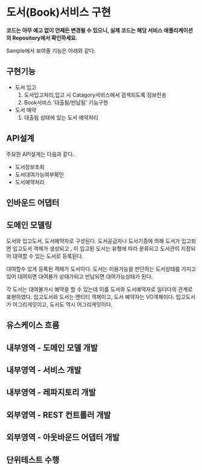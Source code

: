 # 도서(Book)서비스 구현
**코드는 아무 예고 없이 언제든 변경될 수 있으니, 실제 코드는 해당 서비스 애플리케이션의 Repository에서 확인하세요.**

Sample에서 보여줄 기능은 아래와 같다.

## 구현기능
  - 도서 입고 
    1. 도서입고처리,입고 시 Catagory서비스에서 검색되도록 정보전송
    2. Book서비스 '대출됨/반납됨' 기능구현
  - 도서 예약
    1. 대출됨 상태에 있는 도서 예약처리


## API설계
주요한 API설계는 다음과 같다.

- 도서정보조회 
- 도서대여가능여부확인
- 도서예약처리

## 인바운드 어댑터


## 도메인 모델링

도서와 입고도서, 도서예약자로 구성된다.
도서공급자나 도서기증에 의해 도서가 입고되면 입고도서 객체가 생성되고 , 이 입고된 도서는 유형에 따라 분류되고 도서관이 지정되어 대여할 수 있는 도서로 등록된다.

대여할수 있게 등록된 객체가 도서이다. 도서는 이용가능을 판단하는 도서상태를 가지고 있어 대여되면 대여불가 상태가되고 반납되면 대여가능상태가 된다.

각 도서는 대여불가시 예약을 할 수 있는데 이를 도서와 도서예약자로 일다다의 관계로 표현하였다.
입고도서와 도서는 엔티티 객체이고, 도서 예약자는 VO객체이다. 
입고도서가 어그리게잇이고, 도서도 역시 어그리게잇이다. 

## 유스케이스 흐름

## 내부영역 - 도메인 모델 개발

## 내부영역 - 서비스 개발

## 내부영역 - 레파지토리 개발

## 외부영역 - REST 컨트롤러 개발

## 외부영역 - 아웃바운드 어댑터 개발

## 단위테스트 수행

